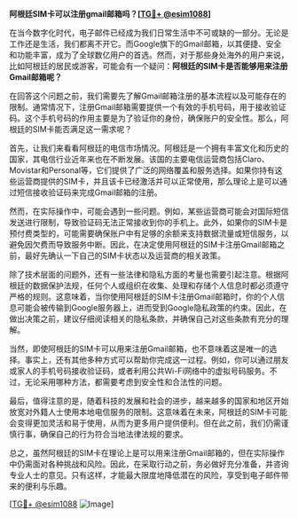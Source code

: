 **阿根廷SIM卡可以注册gmail邮箱吗？[[TG💪+ @esim1088](https://t.me/s/esim1088)]**

在当今数字化时代，电子邮件已经成为我们日常生活中不可或缺的一部分。无论是工作还是生活，我们都离不开它。而Google旗下的Gmail邮箱，以其便捷、安全和功能丰富，成为了全球数亿用户的首选。然而，对于那些身处海外的用户来说，比如阿根廷的居民或游客，可能会有一个疑问：**阿根廷的SIM卡是否能够用来注册Gmail邮箱呢？**

在回答这个问题之前，我们需要先了解Gmail邮箱注册的基本流程以及可能存在的限制。通常情况下，注册Gmail邮箱需要提供一个有效的手机号码，用于接收验证码。这个手机号码的作用主要是为了验证你的身份，确保账户的安全性。那么，阿根廷的SIM卡能否满足这一需求呢？

首先，让我们来看看阿根廷的电信市场情况。阿根廷是一个拥有丰富文化和历史的国家，其电信行业近年来也在不断发展。该国的主要电信运营商包括Claro、Movistar和Personal等，它们提供了广泛的网络覆盖和服务选择。如果你持有这些运营商提供的SIM卡，并且该卡已经激活并可以正常使用，那么理论上是可以通过短信接收验证码来完成Gmail邮箱的注册。

然而，在实际操作中，可能会遇到一些问题。例如，某些运营商可能会对国际短信发送进行限制，导致验证码无法正常接收到你的手机上。此外，如果你的SIM卡是预付费类型的，可能需要确保账户中有足够的余额来支持数据流量或短信服务，以避免因欠费而导致服务中断。因此，在决定使用阿根廷的SIM卡注册Gmail邮箱之前，最好先确认一下自己的SIM卡状态以及运营商的相关政策。

除了技术层面的问题外，还有一些法律和隐私方面的考量也需要引起注意。根据阿根廷的数据保护法规，任何个人或组织在收集、处理和存储个人信息时都必须遵守严格的规则。这意味着，当你使用阿根廷的SIM卡注册Gmail邮箱时，你的个人信息可能会被传输到Google服务器上，进而受到Google隐私政策的约束。因此，在做出决策之前，建议仔细阅读相关的隐私条款，并确保自己对这些条款有充分的理解。

当然，即使阿根廷的SIM卡可以用来注册Gmail邮箱，也不意味着这是唯一的选择。事实上，还有其他多种方式可以帮助你完成这一过程。例如，你可以通过朋友或家人的手机号码接收验证码，或者利用公共Wi-Fi网络中的虚拟号码服务。不过，无论采用哪种方法，都需要考虑到安全性和合法性的问题。

最后，值得注意的是，随着科技的发展和社会的进步，越来越多的国家和地区开始放宽对外籍人士使用本地电信服务的限制。这意味着在未来，阿根廷的SIM卡可能会变得更加灵活和易于使用，从而为更多用户提供便利。但在此之前，我们仍需谨慎行事，确保自己的行为符合当地法律法规的要求。

总之，虽然阿根廷的SIM卡在理论上是可以用来注册Gmail邮箱的，但在实际操作中仍需面对各种挑战和风险。因此，在采取行动之前，务必做好充分准备，并咨询专业人士的意见。只有这样，才能最大限度地降低潜在的风险，享受到电子邮件带来的便利与乐趣。

[[TG💪+ @esim1088](https://t.me/s/esim1088) ![Image](https://i.postimg.cc/4NQfJmqS/Snipaste-2025-05-13-00-14-12.png)]